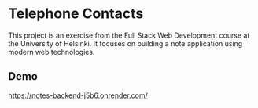 
# Telephone Contacts

This project is an exercise from the Full Stack Web Development course at the University of Helsinki. It focuses on building a note application using modern web technologies.




## Demo

https://notes-backend-j5b6.onrender.com/
